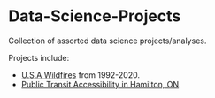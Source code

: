 # Data-Science-Projects
Collection of assorted data science projects/analyses.

Projects include:
* [U.S.A Wildfires](https://github.com/rucskajj/Data-Science-Projects/tree/main/USWildfires00-20) from 1992-2020.
* [Public Transit Accessibility in Hamilton, ON](https://github.com/rucskajj/Data-Science-Projects/tree/main/HSR-Hamilton-map).
